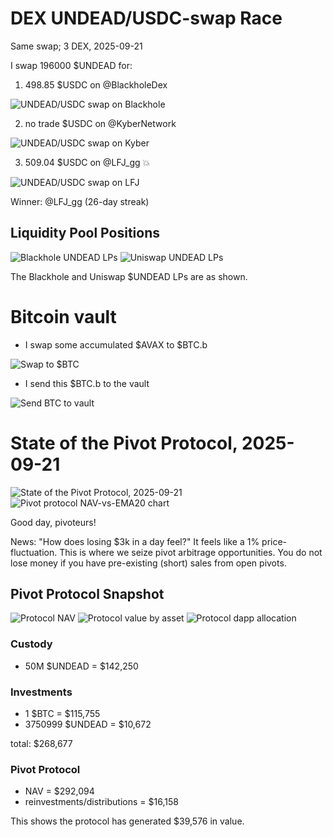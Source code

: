 # DEX UNDEAD/USDC-swap Race 

Same swap; 3 DEX, 2025-09-21 

I swap 196000 $UNDEAD for: 

1. 498.85 $USDC on @BlackholeDex 

![UNDEAD/USDC swap on Blackhole](imgs/01a-blackhole.png) 

2. no trade $USDC on @KyberNetwork 

![UNDEAD/USDC swap on Kyber](imgs/01b-kyber.png) 

3. 509.04 $USDC on @LFJ_gg 💥 

![UNDEAD/USDC swap on LFJ](imgs/01c-lfj.png) 

Winner: @LFJ_gg (26-day streak) 

## Liquidity Pool Positions 

![Blackhole UNDEAD LPs](imgs/02a-blackhole-lps.png) 
![Uniswap UNDEAD LPs](imgs/02b-uniswap-lps.png) 

The Blackhole and Uniswap $UNDEAD LPs are as shown. 

# Bitcoin vault 

* I swap some accumulated $AVAX to $BTC.b 

![Swap to $BTC](imgs/03a-swap.png) 

* I send this $BTC.b to the vault 

![Send BTC to vault](imgs/03b-sned.png) 

# State of the Pivot Protocol, 2025-09-21 


![State of the Pivot Protocol, 2025-09-21](imgs/04a-assets.png) 
![Pivot protocol NAV-vs-EMA20 chart](imgs/04b-ema.png) 


Good day, pivoteurs! 

News: "How does losing $3k in a day feel?" It feels like a 1% price-fluctuation. This is where we seize pivot arbitrage opportunities. You do not lose money if you have pre-existing (short) sales from open pivots. 
## Pivot Protocol Snapshot 

![Protocol NAV](imgs/05a-nav.png) 
![Protocol value by asset](imgs/05b-by-asset.png) 
![Protocol dapp allocation](imgs/05c-by-dapp.png) 

### Custody 

* 50M $UNDEAD = $142,250 

### Investments 

* 1 $BTC = $115,755 
* 3750999 $UNDEAD = $10,672 

total: $268,677 


### Pivot Protocol 

* NAV = $292,094 
* reinvestments/distributions = $16,158 

This shows the protocol has generated $39,576 in value. 

